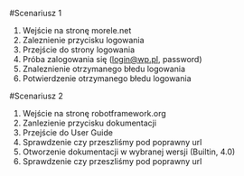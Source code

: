 #Scenariusz 1
1. Wejście na stronę morele.net
2. Zaleznienie przycisku logowania
3. Przejście do strony logowania
4. Próba zalogowania się (login@wp.pl, password)
5. Znaleznienie otrzymanego błedu logowania
6. Potwierdzenie otrzymanego błedu logowania

#Scenariusz 2
1. Wejście na stronę robotframework.org
2. Zanlezienie przycisku dokumentacji
3. Przejście do User Guide
4. Sprawdzenie czy przeszliśmy pod poprawny url
5. Otworzenie dokumentacji w wybranej wersji (Builtin, 4.0)
6. Sprawdzenie czy przeszliśmy pod poprawny url